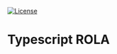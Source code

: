 [![License](https://img.shields.io/badge/License-Apache_2.0-blue.svg)](https://opensource.org/licenses/Apache-2.0)

# Typescript ROLA 